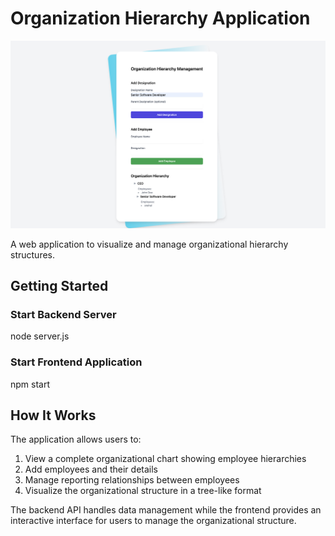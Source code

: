 # Organization Hierarchy Application

![Organization Hierarchy](./org-react-app//assets/image.png)

A web application to visualize and manage organizational hierarchy structures.

## Getting Started

### Start Backend Server
node server.js

### Start Frontend Application
npm start 

## How It Works

The application allows users to:
1. View a complete organizational chart showing employee hierarchies
2. Add employees and their details
3. Manage reporting relationships between employees
4. Visualize the organizational structure in a tree-like format

The backend API handles data management while the frontend provides an interactive interface for users to manage the organizational structure.


